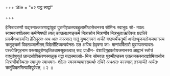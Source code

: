+++
title = "०२ यद्ध त्यद्वां"

+++

हेमित्रावरुणौ यद्यस्मात्कारणाद्वांयुवां पुरुमीह्ळस्यबहुलाभीष्टसेचनस्य सोमिनः स्वाभुवः सो- मवतः स्वाभवनशीलस्य कर्मणिषष्ठी त्यत् उक्तलक्षणङ्कर्म मित्रासोन मित्राणीव मित्रभूताःऋत्विजः प्रदधिरे प्रकर्षेणधारयन्ति हेतिपूरणः अध अतः कारणात् गातुं युष्मद्गमनं अर्चते षष्ठ्यर्थेचतुर्थी अर्चतःपूजयतोयजमानस्य क्रतुङ्कर्म विदतञ्जानीतम् विदेर्लोटिव्यत्ययेनशः उत अपिच हेवृषणा का- मानांवर्षितारौ युवाम्पस्त्यावतः पस्त्येतिगृहनाम पस्त्यादुरोणइतितन्नामसूक्तत्वात् सदः प्राधीन- वंशादिगृहवतोयजमानस्य आह्वानं स्तोत्रं वाश्रुतंश्रृणुतं छान्दसोविकरणस्यलुक् यद्वा यद्यस्मात्सो- मिनः सोमवतः पुरुमीह्ळस्य एतन्नामकस्यराज्ञोमित्रासोन मित्राणीवस्थिताः स्वाभुवः स्वाभवन- शीलाः स्वस्वव्यापारसमर्थाः दधिरे अधअतः कारणात् तस्यार्चते अर्चतः क्रतुंविदतमित्यादिपूर्ववत् ॥ २ ॥